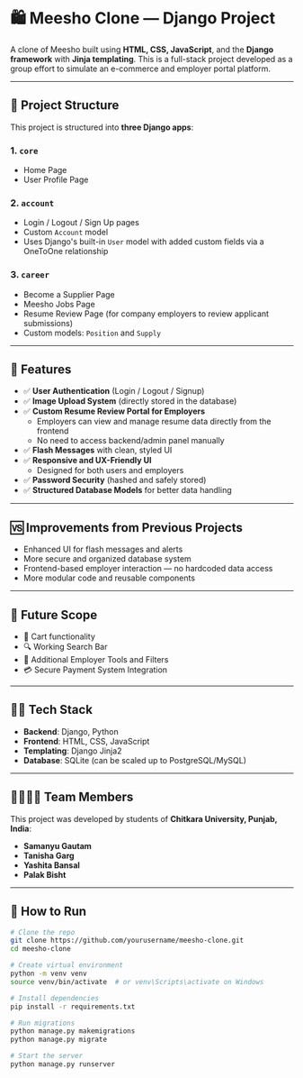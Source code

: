 # 🛍️ Meesho Clone — Django Project

A clone of Meesho built using **HTML, CSS, JavaScript**, and the **Django framework** with **Jinja templating**. This is a full-stack project developed as a group effort to simulate an e-commerce and employer portal platform.

---

## 🔧 Project Structure

This project is structured into **three Django apps**:

### 1. `core`  
- Home Page  
- User Profile Page  

### 2. `account`  
- Login / Logout / Sign Up pages  
- Custom `Account` model  
- Uses Django's built-in `User` model with added custom fields via a OneToOne relationship  

### 3. `career`  
- Become a Supplier Page  
- Meesho Jobs Page  
- Resume Review Page (for company employers to review applicant submissions)  
- Custom models: `Position` and `Supply`  

---

## 🔐 Features

- ✅ **User Authentication** (Login / Logout / Signup)  
- ✅ **Image Upload System** (directly stored in the database)  
- ✅ **Custom Resume Review Portal for Employers**  
  - Employers can view and manage resume data directly from the frontend  
  - No need to access backend/admin panel manually  
- ✅ **Flash Messages** with clean, styled UI  
- ✅ **Responsive and UX-Friendly UI**  
  - Designed for both users and employers  
- ✅ **Password Security** (hashed and safely stored)  
- ✅ **Structured Database Models** for better data handling

---

## 🆚 Improvements from Previous Projects

- Enhanced UI for flash messages and alerts  
- More secure and organized database system  
- Frontend-based employer interaction — no hardcoded data access  
- More modular code and reusable components  

---

## 🌱 Future Scope

- 🛒 Cart functionality  
- 🔍 Working Search Bar  
- 💼 Additional Employer Tools and Filters  
- 💳 Secure Payment System Integration  

---

## 👨‍💻 Tech Stack

- **Backend**: Django, Python  
- **Frontend**: HTML, CSS, JavaScript  
- **Templating**: Django Jinja2  
- **Database**: SQLite (can be scaled up to PostgreSQL/MySQL)  

---

## 👨‍👩‍👧‍👦 Team Members

This project was developed by students of **Chitkara University, Punjab, India**:

- **Samanyu Gautam**  
- **Tanisha Garg**  
- **Yashita Bansal**  
- **Palak Bisht**


---

## 📂 How to Run

```bash
# Clone the repo
git clone https://github.com/yourusername/meesho-clone.git
cd meesho-clone

# Create virtual environment
python -m venv venv
source venv/bin/activate  # or venv\Scripts\activate on Windows

# Install dependencies
pip install -r requirements.txt

# Run migrations
python manage.py makemigrations
python manage.py migrate

# Start the server
python manage.py runserver
